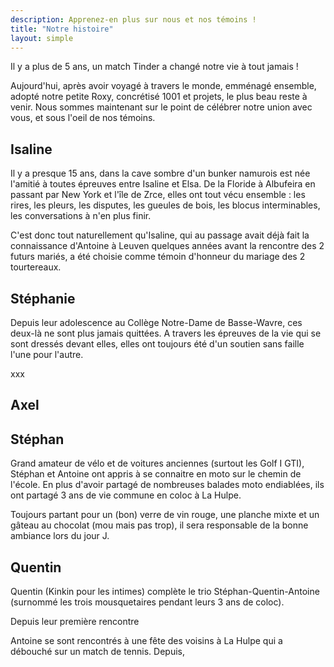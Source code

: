 ```yaml
---
description: Apprenez-en plus sur nous et nos témoins !
title: "Notre histoire"
layout: simple
---
```


Il y a plus de 5 ans, un match Tinder a changé notre vie à tout jamais !

Aujourd'hui, après avoir voyagé à travers le monde, emménagé ensemble, adopté notre petite Roxy, concrétisé 1001 et projets, le plus beau reste à venir. Nous sommes maintenant sur le point de célébrer notre union avec vous, et sous l'oeil de nos témoins.

## Isaline

Il y a presque 15 ans, dans la cave sombre d'un bunker namurois est née l'amitié à toutes épreuves entre Isaline et Elsa. De la Floride à Albufeira en passant par New York et l'île de Zrce, elles ont tout vécu ensemble : les rires, les pleurs, les disputes, les gueules de bois, les blocus interminables, les conversations à n'en plus finir.

C'est donc tout naturellement qu'Isaline, qui au passage avait déjà fait la connaissance d'Antoine à Leuven quelques années avant la rencontre des 2 futurs mariés, a été choisie comme témoin d'honneur du mariage des 2 tourtereaux.

## Stéphanie

Depuis leur adolescence au Collège Notre-Dame de Basse-Wavre, ces deux-là ne sont plus jamais quittées. A travers les épreuves de la vie qui se sont dressés devant elles, elles ont toujours été d'un soutien sans faille l'une pour l'autre.

xxx

## Axel



## Stéphan

Grand amateur de vélo et de voitures anciennes (surtout les Golf I GTI), Stéphan et Antoine ont appris à se connaitre en moto sur le chemin de l'école. En plus d'avoir partagé de nombreuses balades moto endiablées, ils ont partagé 3 ans de vie commune en coloc à La Hulpe.

Toujours partant pour un (bon) verre de vin rouge, une planche mixte et un gâteau au chocolat (mou mais pas trop), il sera responsable de la bonne ambiance lors du jour J.

## Quentin

Quentin (Kinkin pour les intimes) complète le trio Stéphan-Quentin-Antoine (surnommé les trois mousquetaires pendant leurs 3 ans de coloc).

Depuis leur première rencontre 

Antoine se sont rencontrés à une fête des voisins à La Hulpe qui a débouché sur un match de tennis. Depuis, 
